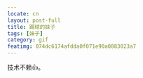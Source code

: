 ```yaml
---
locate: cn
layout: post-full
title: 踢球的妹子
tags: [妹子]
category: gif
featimg: 074dc6174afdda0f071e90a0883023a7
---
```


技术不赖👍。